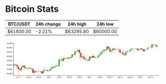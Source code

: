 # Bitcoin Stats

BTC/USDT|24h change|24h high|24h low|
|---|---|---|---|
|$61800.00|-2.21%|$63295.80|$60000.00|

<img src="./chart.svg">
